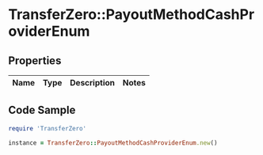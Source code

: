 # TransferZero::PayoutMethodCashProviderEnum

## Properties

Name | Type | Description | Notes
------------ | ------------- | ------------- | -------------

## Code Sample

```ruby
require 'TransferZero'

instance = TransferZero::PayoutMethodCashProviderEnum.new()
```


